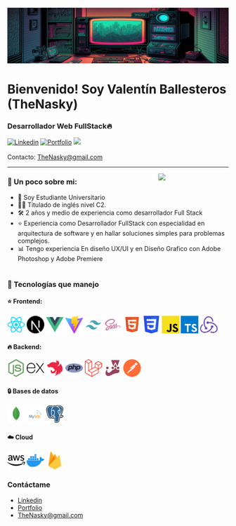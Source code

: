 ![](https://github.com/TheNasky/TheNasky/blob/main/Banner.png)

# Bienvenido! Soy Valentín Ballesteros (TheNasky)

### Desarrollador Web FullStack🔥

[![Linkedin](https://img.shields.io/badge/-Valentín%20Ballesteros-blue?style=flat-square&logo=Linkedin&logoColor=white&link=https://www.linkedin.com/in/valent%C3%ADn-ballesteros/)](https://www.linkedin.com/in/valent%C3%ADn-ballesteros/) [![Portfolio](https://img.shields.io/badge/My%20-%20Portfolio%20-%20purple
)](https://valentinballesteros2023.vercel.app/) ![](https://komarev.com/ghpvc/?username=TheNasky&label=Visitas+al+Perfil)
<br></br>
Contacto: [TheNasky@gmail.com](mailto:thenasky@gmail.com)

<hr>
<img align='right' src="https://media.giphy.com/media/M9gbBd9nbDrOTu1Mqx/giphy.gif" width="160">

### 📕 Un poco sobre mi:

-  📙 Soy Estudiante Universitario
-  👨‍💻 Titulado de inglés nivel C2.
-  🛠️ 2 años y medio de experiencia como desarrollador Full Stack
-  ⭐️ Experiencia como Desarrollador FullStack con especialidad en arquitectura de software y en hallar soluciones simples para problemas complejos.
-  📊 Tengo experiencia En diseño UX/UI y en Diseño Grafico con Adobe Photoshop y Adobe Premiere
<br></br>
### 🔧 Tecnologías que manejo

#### ⭐️ Frontend:
<p>
<img src="https://github.com/TheNasky/TheNasky/blob/main/React.svg" alt="React" width="40" height=40"/>
<img src="https://github.com/TheNasky/TheNasky/blob/main/NextJs.svg" alt="NextJs" width="40" height=40"/>
<img src="https://github.com/TheNasky/TheNasky/blob/main/Vue.svg" alt="Vue" width="40" height=40"/>
<img src="https://github.com/TheNasky/TheNasky/blob/main/Vite.svg" alt="Vite" width="40" height=40"/>
<img src="https://github.com/TheNasky/TheNasky/blob/main/Tailwind.svg" alt="Tailwind CSS" width="40" height=40"/>
<img src="https://github.com/TheNasky/TheNasky/blob/main/sass.svg" alt="Sass" width="40" height=40"/>
<img src="https://github.com/TheNasky/TheNasky/blob/main/html.svg" alt="HTML" width="40" height=40"/>
<img src="https://github.com/TheNasky/TheNasky/blob/main/css.svg" alt="CSS" width="40" height=40"/>
<img src="https://github.com/TheNasky/TheNasky/blob/main/JavaScript.svg" alt="JavaScript" width="40" height=40"/>
<img src="https://github.com/TheNasky/TheNasky/blob/main/TypeScript.svg" alt="TypeScript" width="40" height=40"/>
<img src="https://github.com/TheNasky/TheNasky/blob/main/Redux.svg" alt="Redux" width="40" height=40"/>

</p>

#### 🔥 Backend:
<p>
<img src="https://github.com/TheNasky/TheNasky/blob/main/Node.svg" alt="NodeJs" width="40" height=40"/>
<img src="https://github.com/TheNasky/TheNasky/blob/main/Express.svg" alt="Express" width="40" height=40"/>
<img src="https://github.com/TheNasky/TheNasky/blob/main/Nest.svg" alt="Nest" width="40" height="40"/>
<img src="https://github.com/TheNasky/TheNasky/blob/main/php.svg" alt="PHP" width="40" height=40"/>
<img src="https://github.com/TheNasky/TheNasky/blob/main/Laravel.svg" alt="Laravel" width="40" height=40"/>
<img src="https://github.com/TheNasky/TheNasky/blob/main/Jest.svg" alt="Jest" width="40" height=40"/>
<img src="https://github.com/TheNasky/TheNasky/blob/main/Postman.svg" alt="Postman" width="40" height=40"/>

</p>

#### 🔒 Bases de datos
<p>
<img src="https://github.com/TheNasky/TheNasky/blob/main/Mongo.svg" alt="MongoDB" width="40" height=40"/>
<img src="https://github.com/TheNasky/TheNasky/blob/main/MySQL.svg" alt="MySQL" width="40" height=40"/>
<img src="https://github.com/TheNasky/TheNasky/blob/main/Postgre.svg" alt="PostgreSQL" width="40" height=40"/>

</p>

#### ☁️ Cloud
<p>
<img src="https://github.com/TheNasky/TheNasky/blob/main/aws.svg" alt="AWS" width="40" height=40"/>
<img src="https://github.com/TheNasky/TheNasky/blob/main/Docker.svg" alt="Docker" width="40" height=40"/>
<img src="https://github.com/TheNasky/TheNasky/blob/main/Firebase.svg" alt="Firebase" width="40" height=40"/>

</p>

### Contáctame

-  [Linkedin](https://www.linkedin.com/in/valent%C3%ADn-ballesteros/)
-  [Portfolio](https://valentinballesteros2023.vercel.app/)
-  [TheNasky@gmail.com](mailto:thenasky@gmail.com)
#
